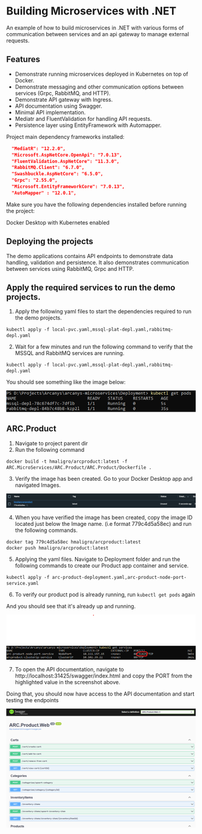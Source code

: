 # Building Microservices with .NET

An example of how to build microservices in .NET with various forms of communication between services and an api gateway to manage external requests.

## Features

- Demonstrate running microservices deployed in Kubernetes on top of Docker.
- Demonstrate messaging and other communication options between services (Grpc, RabbitMQ, and HTTP).
- Demonstrate API gateway with Ingress.
- API documentation using Swagger.
- Minimal API implementation.
- Mediatr and FluentValidation for handling API requests.
- Persistence layer using EntityFramework with Automapper.

Project main dependency frameworks installed:

```JSON
  "MediatR": "12.2.0",
  "Microsoft.AspNetCore.OpenApi": "7.0.13",
  "FluentValidation.AspNetCore": "11.3.0",
  "RabbitMQ.Client": "6.7.0",
  "Swashbuckle.AspNetCore": "6.5.0",
  "Grpc": "2.55.0",
  "Microsoft.EntityFrameworkCore": "7.0.13",
  "AutoMapper" : "12.0.1",
```

Make sure you have the following dependencies installed before running the project:

Docker Desktop with Kubernetes enabled

## Deploying the projects

The demo applications contains API endpoints to demonstrate data handling, validation and persistence.
It also demonstrates communication between services using RabbitMQ, Grpc and HTTP.

## Apply the required services to run the demo projects.

1. Apply the following yaml files to start the dependencies required to run the demo projects.

```
kubectl apply -f local-pvc.yaml,mssql-plat-depl.yaml,rabbitmq-depl.yaml
```

2. Wait for a few minutes and run the following command to verify that the MSSQL and RabbitMQ services are running.

```
kubectl apply -f local-pvc.yaml,mssql-plat-depl.yaml,rabbitmq-depl.yaml
```

You should see something like the image below:

![Alt text](Images/MSSQL_RABBITMQ_PODS.png?raw=true)

## ARC.Product

1. Navigate to project parent dir
2. Run the following command

```
docker build -t hmaligro/arcproduct:latest -f ARC.MicroServices/ARC.Product/ARC.Product/Dockerfile .
```

3. Verify the image has been created. Go to your Docker Desktop app and navigated Images.

![Alt text](Images/product_image_created.png?raw=true)

4. When you have verified the image has been created, copy the image ID located just below the Image name. (i.e format 779c4d5a58ec) and run the following commands.

```
docker tag 779c4d5a58ec hmaligro/arcproduct:latest
docker push hmaligro/arcproduct:latest
```

5. Applying the yaml files. Navigate to Deployment folder and run the following commands to create our Product app container and service.

```
kubectl apply -f arc-product-deployment.yaml,arc-product-node-port-service.yaml
```

6. To verify our product pod is already running, run `kubectl get pods` again

And you should see that it's already up and running.

![Alt text](Images/product_service_running.png?raw=true)

7. To open the API documentation, navigate to http://localhost:31425/swagger/index.html and copy the PORT from the highlighted value in the screenshot above.

Doing that, you should now have access to the API documentation and start testing the endpoints

![Alt text](Images/product_endpoints_running.png?raw=true)

